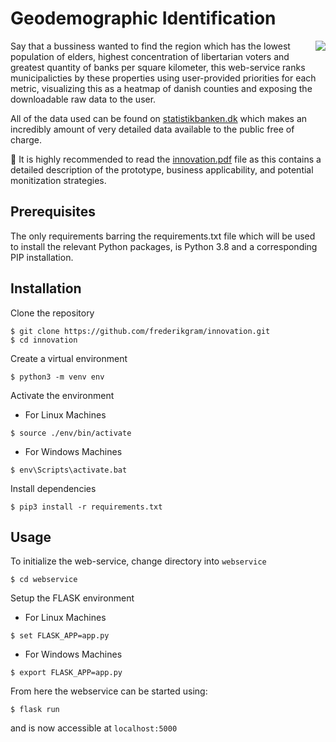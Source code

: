 # Geodemographic Identification
<img align="right" src="https://github.com/frederikgram/Geodemographic_Identification/blob/master/example.jpg?raw=true)">

Say that a bussiness wanted to find the region which has the lowest population of elders, highest concentration of libertarian voters and greatest quantity of banks per square kilometer, this web-service ranks municipalicties by these properties using user-provided priorities for each metric, visualizing this as a heatmap of danish counties and exposing the downloadable raw data to the user.

All of the data used can be found on [statistikbanken.dk](https://www.statistikbanken.dk) which makes an incredibly amount of very detailed data available to the public free of charge.

📌 It is highly recommended to read the [innovation.pdf](https://github.com/frederikgram/Geodemographic-Identification-Protoype-and-Report/blob/master/innovation.pdf) file as this contains a detailed description of the prototype, business applicability, and potential monitization strategies. 



## Prerequisites
The only requirements barring the requirements.txt file which will be used to install the relevant Python packages, is Python 3.8 and a corresponding PIP installation.
## Installation
Clone the repository
```
$ git clone https://github.com/frederikgram/innovation.git
$ cd innovation
```

Create a virtual environment

```
$ python3 -m venv env
```

Activate the environment
- For Linux Machines

```
$ source ./env/bin/activate
```

- For Windows Machines

```
$ env\Scripts\activate.bat
```

Install dependencies

```
$ pip3 install -r requirements.txt
```

## Usage
To initialize the web-service, change directory into `webservice`
```
$ cd webservice
```

Setup the FLASK environment

- For Linux Machines

```
$ set FLASK_APP=app.py
```
- For Windows Machines

```
$ export FLASK_APP=app.py
```
From here the webservice can be started using:
```
$ flask run
```
and is now accessible at `localhost:5000`
